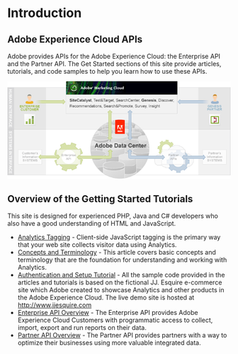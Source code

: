 # Introduction

 

## Adobe Experience Cloud APIs

Adobe provides APIs for the Adobe Experience Cloud: the Enterprise API and the Partner API. The Get Started sections of this site provide articles, tutorials, and code samples to help you learn how to use these APIs.

![](graphics/get-started-introduction-figure-1.png)

## Overview of the Getting Started Tutorials

This site is designed for experienced PHP, Java and C\# developers who also have a good understanding of HTML and JavaScript.

-   [Analytics Tagging](http://microsite.omniture.com/t2/help/en_US/sc/implement/) - Client-side JavaScript tagging is the primary way that your web site collects visitor data using Analytics.
-   [Concepts and Terminology](c_What_is_the_Adobe_Digital_Marketing_Suite.md#) - This article covers basic concepts and terminology that are the foundation for understanding and working with Analytics.
-   [Authentication and Setup Tutorial](c_Authentication_and_Setup.md#) - All the sample code provided in the articles and tutorials is based on the fictional JJ. Esquire e-commerce site which Adobe created to showcase Analytics and other products in the Adobe Experience Cloud. The live demo site is hosted at http://www.jjesquire.com
-   [Enterprise API Overview](c_Enterprise_API.md#) - The Enterprise API provides Adobe Experience Cloud Customers with programmatic access to collect, import, export and run reports on their data.
-   [Partner API Overview](c_tutorials.md#) - The Partner API provides partners with a way to optimize their businesses using more valuable integrated data.

